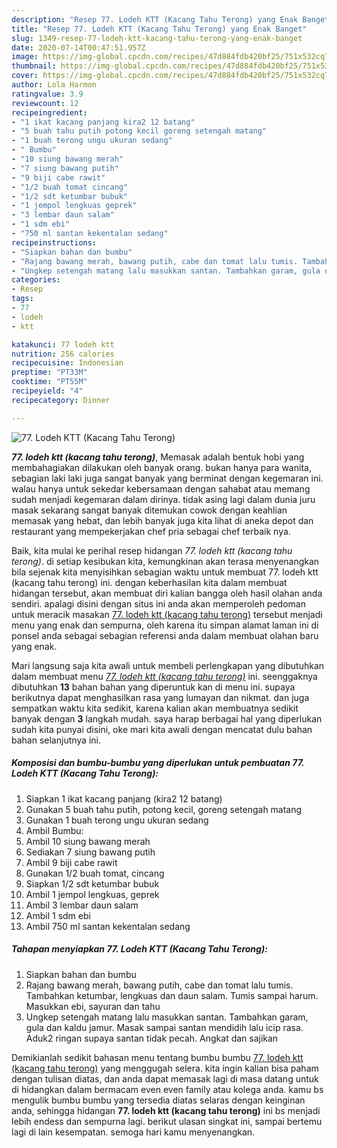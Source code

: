 ```yaml
---
description: "Resep 77. Lodeh KTT (Kacang Tahu Terong) yang Enak Banget"
title: "Resep 77. Lodeh KTT (Kacang Tahu Terong) yang Enak Banget"
slug: 1349-resep-77-lodeh-ktt-kacang-tahu-terong-yang-enak-banget
date: 2020-07-14T00:47:51.957Z
image: https://img-global.cpcdn.com/recipes/47d884fdb420bf25/751x532cq70/77-lodeh-ktt-kacang-tahu-terong-foto-resep-utama.jpg
thumbnail: https://img-global.cpcdn.com/recipes/47d884fdb420bf25/751x532cq70/77-lodeh-ktt-kacang-tahu-terong-foto-resep-utama.jpg
cover: https://img-global.cpcdn.com/recipes/47d884fdb420bf25/751x532cq70/77-lodeh-ktt-kacang-tahu-terong-foto-resep-utama.jpg
author: Lola Harmon
ratingvalue: 3.9
reviewcount: 12
recipeingredient:
- "1 ikat kacang panjang kira2 12 batang"
- "5 buah tahu putih potong kecil goreng setengah matang"
- "1 buah terong ungu ukuran sedang"
- " Bumbu"
- "10 siung bawang merah"
- "7 siung bawang putih"
- "9 biji cabe rawit"
- "1/2 buah tomat cincang"
- "1/2 sdt ketumbar bubuk"
- "1 jempol lengkuas geprek"
- "3 lembar daun salam"
- "1 sdm ebi"
- "750 ml santan kekentalan sedang"
recipeinstructions:
- "Siapkan bahan dan bumbu"
- "Rajang bawang merah, bawang putih, cabe dan tomat lalu tumis. Tambahkan ketumbar, lengkuas dan daun salam. Tumis sampai harum. Masukkan ebi, sayuran dan tahu"
- "Ungkep setengah matang lalu masukkan santan. Tambahkan garam, gula dan kaldu jamur. Masak sampai santan mendidih lalu icip rasa. Aduk2 ringan supaya santan tidak pecah. Angkat dan sajikan"
categories:
- Resep
tags:
- 77
- lodeh
- ktt

katakunci: 77 lodeh ktt 
nutrition: 256 calories
recipecuisine: Indonesian
preptime: "PT33M"
cooktime: "PT55M"
recipeyield: "4"
recipecategory: Dinner

---
```



![77. Lodeh KTT (Kacang Tahu Terong)](https://img-global.cpcdn.com/recipes/47d884fdb420bf25/751x532cq70/77-lodeh-ktt-kacang-tahu-terong-foto-resep-utama.jpg)

<b><i>77. lodeh ktt (kacang tahu terong)</i></b>, Memasak adalah bentuk hobi yang membahagiakan dilakukan oleh banyak orang. bukan hanya para wanita, sebagian laki laki juga sangat banyak yang berminat dengan kegemaran ini. walau hanya untuk sekedar kebersamaan dengan sahabat atau memang sudah menjadi kegemaran dalam dirinya. tidak asing lagi dalam dunia juru masak sekarang sangat banyak ditemukan cowok dengan keahlian memasak yang hebat, dan lebih banyak juga kita lihat di aneka depot dan restaurant yang mempekerjakan chef pria sebagai chef terbaik nya.



Baik, kita mulai ke perihal resep hidangan <i>77. lodeh ktt (kacang tahu terong)</i>. di setiap kesibukan kita, kemungkinan akan terasa menyenangkan bila sejenak kita menyisihkan sebagian waktu untuk membuat 77. lodeh ktt (kacang tahu terong) ini. dengan keberhasilan kita dalam membuat hidangan tersebut, akan membuat diri kalian bangga oleh hasil olahan anda sendiri. apalagi disini dengan situs ini anda akan memperoleh pedoman untuk meracik masakan <u>77. lodeh ktt (kacang tahu terong)</u> tersebut menjadi menu yang enak dan sempurna, oleh karena itu simpan alamat laman ini di ponsel anda sebagai sebagian referensi anda dalam membuat olahan baru yang enak.


Mari langsung saja kita awali untuk membeli perlengkapan yang dibutuhkan dalam membuat menu <u><i>77. lodeh ktt (kacang tahu terong)</i></u> ini. seenggaknya dibutuhkan <b>13</b> bahan bahan yang diperuntuk kan di menu ini. supaya berikutnya dapat menghasilkan rasa yang lumayan dan nikmat. dan juga sempatkan waktu kita sedikit, karena kalian akan membuatnya sedikit banyak dengan <b>3</b> langkah mudah. saya harap berbagai hal yang diperlukan sudah kita punyai disini, oke mari kita awali dengan mencatat dulu bahan bahan selanjutnya ini.

<!--inarticleads1-->

##### Komposisi dan bumbu-bumbu yang diperlukan untuk pembuatan 77. Lodeh KTT (Kacang Tahu Terong):

1. Siapkan 1 ikat kacang panjang (kira2 12 batang)
1. Gunakan 5 buah tahu putih, potong kecil, goreng setengah matang
1. Gunakan 1 buah terong ungu ukuran sedang
1. Ambil  Bumbu:
1. Ambil 10 siung bawang merah
1. Sediakan 7 siung bawang putih
1. Ambil 9 biji cabe rawit
1. Gunakan 1/2 buah tomat, cincang
1. Siapkan 1/2 sdt ketumbar bubuk
1. Ambil 1 jempol lengkuas, geprek
1. Ambil 3 lembar daun salam
1. Ambil 1 sdm ebi
1. Ambil 750 ml santan kekentalan sedang




<!--inarticleads2-->

##### Tahapan menyiapkan 77. Lodeh KTT (Kacang Tahu Terong):

1. Siapkan bahan dan bumbu
1. Rajang bawang merah, bawang putih, cabe dan tomat lalu tumis. Tambahkan ketumbar, lengkuas dan daun salam. Tumis sampai harum. Masukkan ebi, sayuran dan tahu
1. Ungkep setengah matang lalu masukkan santan. Tambahkan garam, gula dan kaldu jamur. Masak sampai santan mendidih lalu icip rasa. Aduk2 ringan supaya santan tidak pecah. Angkat dan sajikan




Demikianlah sedikit bahasan menu tentang bumbu bumbu <u>77. lodeh ktt (kacang tahu terong)</u> yang menggugah selera. kita ingin kalian bisa paham dengan tulisan diatas, dan anda dapat memasak lagi di masa datang untuk di hidangkan dalam bermacam even even family atau kolega anda. kamu bs mengulik bumbu bumbu yang tersedia diatas selaras dengan keinginan anda, sehingga hidangan <b>77. lodeh ktt (kacang tahu terong)</b> ini bs menjadi lebih endess dan sempurna lagi. berikut ulasan singkat ini, sampai bertemu lagi di lain kesempatan. semoga hari kamu menyenangkan.
